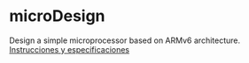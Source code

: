 # microDesign
Design a simple microprocessor based on ARMv6 architecture.
[Instrucciones y especificaciones](https://github.com/sofiaariasv2002/microDesign/blob/main/pdf/Project_specifications.pdf)

